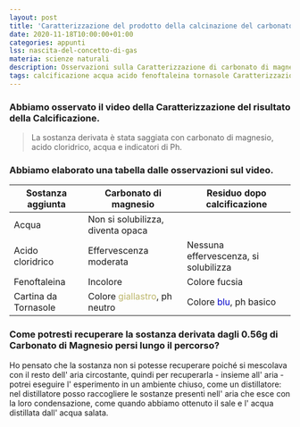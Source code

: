 ```yaml
---
layout: post
title: 'Caratterizzazione del prodotto della calcinazione del carbonato di magnesio'
date: 2020-11-18T10:00:00+01:00
categories: appunti
lss: nascita-del-concetto-di-gas
materia: scienze naturali
description: Osservazioni sulla Caratterizzazione di carbonato di magnesio e discussione collettiva su come recuperare la sostanza derivata dalla calcificazione invisibile agli occhi. 
tags: calcificazione acqua acido fenoftaleina tornasole Caratterizzazione 
---
```


### Abbiamo osservato il video della Caratterizzazione del risultato della Calcificazione. 

> La sostanza derivata è stata saggiata con carbonato di magnesio, acido cloridrico, acqua e indicatori di Ph.

### Abbiamo elaborato una tabella dalle osservazioni sul video.

|Sostanza aggiunta|Carbonato di magnesio|Residuo dopo calcificazione|
|---|---|---|
Acqua|Non si solubilizza, diventa opaca ||
Acido cloridrico|Effervescenza moderata|Nessuna effervescenza, si solubilizza
Fenoftaleina|Incolore|Colore fucsia
Cartina da Tornasole|Colore <span style="color:DarkKhaki">giallastro</span>, ph neutro | Colore <span style="color:MediumBlue">blu</span>, ph basico

### Come potresti recuperare la sostanza derivata dagli 0.56g di Carbonato di Magnesio persi lungo il percorso?

Ho pensato che la sostanza non si potesse recuperare poiché si mescolava con il resto dell' aria circostante, quindi per recuperarla - insieme all' aria - potrei eseguire l' esperimento in un ambiente chiuso, come un distillatore: nel distillatore posso raccogliere le sostanze presenti nell' aria che esce con la loro condensazione, come quando abbiamo ottenuto il sale e l' acqua distillata dall' acqua salata.

